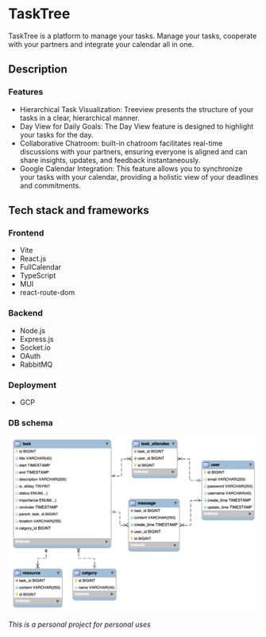 # TaskTree

TaskTree is a platform to manage your tasks. Manage your tasks, cooperate with your partners and integrate your calendar all in one.

## Description

### Features

- Hierarchical Task Visualization: Treeview presents the structure of your tasks in a clear, hierarchical manner.
- Day View for Daily Goals: The Day View feature is designed to highlight your tasks for the day.
- Collaborative Chatroom: built-in chatroom facilitates real-time discussions with your partners, ensuring everyone is aligned and can share insights, updates, and feedback instantaneously.
- Google Calendar Integration: This feature allows you to synchronize your tasks with your calendar, providing a holistic view of your deadlines and commitments.

## Tech stack and frameworks

### Frontend

- Vite
- React.js
- FullCalendar
- TypeScript
- MUI
- react-route-dom

### Backend

- Node.js
- Express.js
- Socket.io
- OAuth
- RabbitMQ

### Deployment

- GCP

### DB schema

![db_schema](./image/db_schema.png)

_This is a personal project for personal uses_
